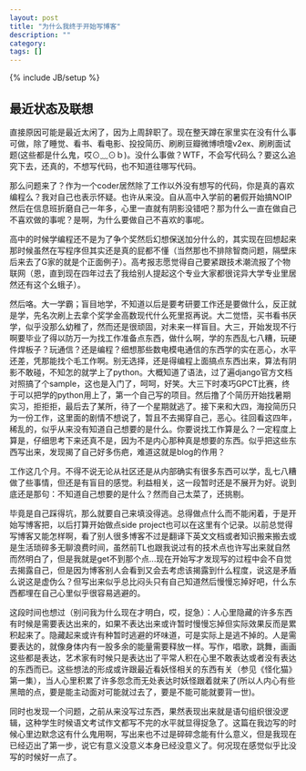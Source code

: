 ```yaml
---
layout: post
title: "为什么我终于开始写博客"
description: ""
category: 
tags: []
---
```

{% include JB/setup %}

## 最近状态及联想

直接原因可能是最近太闲了，因为上周辞职了。现在整天蹲在家里实在没有什么事可做，除了睡觉、看书、看电影、投投简历、刷刷豆瓣微博喷嚏v2ex、刷刷面试题(这些都是什么鬼，哎⊙﹏⊙ｂ)。没什么事做？WTF，不会写代码么？要这么追究下去，还真的，不想写代码，也不知道往哪写代码。

那么问题来了？作为一个coder居然除了工作以外没有想写的代码，你是真的喜欢编程么？我对自己也表示怀疑。也许从来没。自从高中入学前的暑假开始搞NOIP然后在信息班折磨自己一年多，心里一直就有阴影没错吧？那为什么一直在做自己不喜欢做的事呢？是啊，为什么要做自己不喜欢的事呢。

高中的时候学编程还不是为了争个奖然后幻想保送加分什么的，其实现在回想起来那时候虽然在写程序但其实还是真的屁都不懂（当然那也不排除智商问题，隔壁床后来去了G家的就是个正面例子）。高考报志愿觉得自己要紧跟技术潮流报了个物联网（恩，直到现在四年过去了我给别人提起这个专业大家都很诧异大学专业里居然还有这个幺蛾子）。

然后咯。大一学霸；盲目地学，不知道以后是要考研要工作还是要做什么，反正就是学，先名次刷上去拿个奖学金高数现代什么死里抠再说。大二觉悟，买书看书厌学，似乎没那么幼稚了，然而还是很顽固，对未来一样盲目。大三，开始发现不行啊要毕业了得以防万一为找工作准备点东西，做什么啊，学的东西乱七八糟，玩硬件焊板子？玩通信？还是编程？细想那些数电模电通信的东西学的实在恶心，水平还差，凭那能找个毛工作啊。别无选择，还是得编程上面搞点东西出来，算法有阴影不敢碰，不知怎的就学上了python。大概知道了语法，过了遍django官方文档对照搞了个sample，这也是入门了，呵呵，好笑。大三下时凑巧GPCT比赛，终于可以把学的python用上了，第一个自己写的项目。然后撸了个简历开始找暑期实习，拒拒拒，最后去了某所，待了一个星期就逃了。接下来和大四，海投简历只为一份工作，这里面的剧情不想说了，暂且不去揭穿自己，恶心。往回看这四年，稀乱的，似乎从来没有知道自己想要的是什么。你要说找工作算是么？一定程度上算是，仔细思考下来还真不是，因为不是内心那种真是想要的东西。似乎把这些东西写出来，发现揭了自己好多伤疤，难道这就是blog的作用？

工作这几个月。不得不说无论从社区还是从内部确实有很多东西可以学，乱七八糟做了些事情，但还是有盲目的感觉。利益相关，这一段暂时还是不展开为好。说到底还是那句：不知道自己想要的是什么？然而自己太菜了，还挑剔。

毕竟是自己踩得坑，那么就要自己来填没得逃。总得做点什么而不能闲着，于是开始写博客把，以后打算开始做点side project也可以在这里有个记录。以前总觉得写博客又能怎样啊，看了别人很多博客不过是翻译下英文文档或者知识搬来搬去或是生活琐碎多无聊浪费时间，虽然前TL也跟我说过有的技术点也许写出来就自然而然明白了，但是我就是get不到那个点...现在开始写才发现写的过程中会不自觉去揭露自己，但是因为博客别人会看到又会去考虑该揭露到什么程度，说这是矛盾么说这是虚伪么？但写出来似乎总比闷头只有自己知道然后慢慢忘掉好吧，什么东西都埋在自己心里似乎很容易逃避的。

这段时间也想过（别问我为什么现在才明白，哎，捉急）：人心里隐藏的许多东西有时候是需要表达出来的，如果不表达出来或许暂时慢慢忘掉但实际效果反而是累积起来了。隐藏起来或许有种暂时逃避的坏味道，可是实际上是逃不掉的。人是需要表达的，就像身体内有一股多余的能量需要释放一样。写作，唱歌，跳舞，画画这些都是表达，艺术家有时候只是表达出了平常人积在心里不敢表达或者没有表达的东西而已。这些想法的形成或许跟最近看妖怪相关的东西有关（参见《怪化猫》第一集），当人心里积累了许多怨念而无处表达时妖怪跟着就来了(所以人内心有些黑暗的点，要是能主动面对可能就过去了，要是不能可能就要背一世)。

同时也发现一个问题，之前从来没写过东西，果然表现出来就是语句组织很没逻辑，这种学生时候语文考试作文都写不完的水平就显得捉急了。这篇在我边写的时候心里边默念这有什么鬼用啊，写出来也不过是碎碎念能有什么意义，但是我现在已经迈出了第一步，说它有意义没意义本身已经没意义了。何况现在感觉似乎比没写的时候好一点了。
